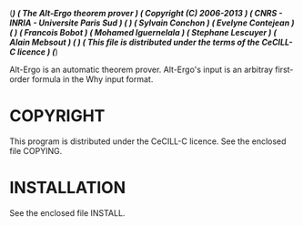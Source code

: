 (******************************************************************************)
(*     The Alt-Ergo theorem prover                                            *)
(*     Copyright (C) 2006-2013                                                *)
(*     CNRS - INRIA - Universite Paris Sud                                    *)
(*                                                                            *)
(*     Sylvain Conchon                                                        *)
(*     Evelyne Contejean                                                      *)
(*                                                                            *)
(*     Francois Bobot                                                         *)
(*     Mohamed Iguernelala                                                    *)
(*     Stephane Lescuyer                                                      *)
(*     Alain Mebsout                                                          *)
(*                                                                            *)
(*   This file is distributed under the terms of the CeCILL-C licence         *)
(******************************************************************************)

Alt-Ergo is an automatic theorem prover.  Alt-Ergo's input is an arbitray
first-order formula in the Why input format.

COPYRIGHT
=========

This program is distributed under the CeCILL-C licence.
See the enclosed file COPYING.


INSTALLATION
============

See the enclosed file INSTALL.

